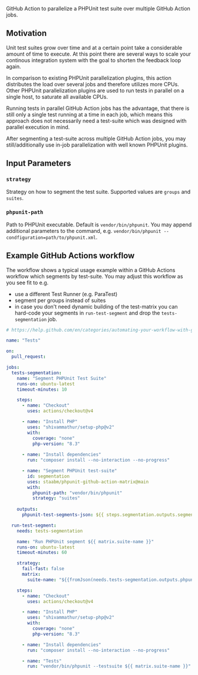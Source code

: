 GitHub Action to parallelize a PHPUnit test suite over multiple GitHub Action jobs.

## Motivation

Unit test suites grow over time and at a certain point take a considerable amount of time to execute.
At this point there are several ways to scale your continous integration system with the goal to shorten the feedback loop again.

In comparison to existing PHPUnit parallelization plugins, this action distributes the load over several jobs and therefore utilizes more CPUs.
Other PHPUnit parallelization plugins are used to run tests in parallel on a single host, to saturate all available CPUs.

Running tests in parallel GitHub Action jobs has the advantage, that there is still only a single test running at a time in each job,
which means this approach does not necessarily need a test-suite which was designed with parallel execution in mind.

After segmenting a test-suite across multiple GitHub Action jobs, you may still/additionally use in-job parallelization with well known PHPUnit plugins.

## Input Parameters

### `strategy`

Strategy on how to segment the test suite. Supported values are `groups` and `suites`.

### `phpunit-path`

Path to PHPUnit executable. Default is `vendor/bin/phpunit`.
You may append additional parameters to the command, e.g. `vendor/bin/phpunit --condfiguration=path/to/phpunit.xml`.

## Example GitHub Actions workflow

The workflow shows a typical usage example within a GitHub Actions workflow which segments by test-suite.
You may adjust this workflow as you see fit to e.g.

- use a different Test Runner (e.g. ParaTest)
- segment per groups instead of suites
- in case you don't need dynamic building of the test-matrix you can hard-code your segments in `run-test-segment` and drop the `tests-segmentation` job.

```yaml
# https://help.github.com/en/categories/automating-your-workflow-with-github-actions

name: "Tests"

on:
  pull_request:

jobs:
  tests-segmentation:
    name: "Segment PHPUnit Test Suite"
    runs-on: ubuntu-latest
    timeout-minutes: 10

    steps:
      - name: "Checkout"
        uses: actions/checkout@v4

      - name: "Install PHP"
        uses: "shivammathur/setup-php@v2"
        with:
          coverage: "none"
          php-version: "8.3"
          
      - name: "Install dependencies"
        run: "composer install --no-interaction --no-progress"

      - name: "Segment PHPUnit test-suite"
        id: segmentation
        uses: staabm/phpunit-github-action-matrix@main
        with:
          phpunit-path: "vendor/bin/phpunit"
          strategy: "suites"
          
    outputs:
      phpunit-test-segments-json: ${{ steps.segmentation.outputs.segments-json }}

  run-test-segment:
    needs: tests-segmentation

    name: "Run PHPUnit segment ${{ matrix.suite-name }}"
    runs-on: ubuntu-latest
    timeout-minutes: 60

    strategy:
      fail-fast: false
      matrix:
        suite-name: "${{fromJson(needs.tests-segmentation.outputs.phpunit-test-segments-json)}}"

    steps:
      - name: "Checkout"
        uses: actions/checkout@v4

      - name: "Install PHP"
        uses: "shivammathur/setup-php@v2"
        with:
          coverage: "none"
          php-version: "8.3"

      - name: "Install dependencies"
        run: "composer install --no-interaction --no-progress"

      - name: "Tests"
        run: "vendor/bin/phpunit --testsuite ${{ matrix.suite-name }}"

```
